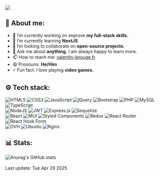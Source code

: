 ![](https://github.com/DopeCloudd/DopeCloudd/assets/89657124/01355311-261a-40b6-b070-7bfd54c8e733)

## 👋 About me:

- 🔭 I’m currently working on improve <strong>my full-stack skills.</strong>
- 🌱 I’m currently learning <strong>NextJS</strong>
- 👯 I’m looking to collaborate on <strong>open-source projects.</strong>
- 💬 Ask me about <strong>anything.</strong> I am always happy to learn more.
- 📫 How to reach me: <a href="https://valentin-lerouge.fr/">valentin-lerouge.fr</a>
- 😄 Pronouns: <strong>He/Him</strong>
- ⚡ Fun fact: I love playing <strong>video games.</strong>

## ⚙️ Tech stack:

![HTML5](https://img.shields.io/badge/html5-%23E34F26.svg?style=for-the-badge&logo=html5&logoColor=white)
![CSS3](https://img.shields.io/badge/css3-%231572B6.svg?style=for-the-badge&logo=css3&logoColor=white)
![JavaScript](https://img.shields.io/badge/javascript-%23323330.svg?style=for-the-badge&logo=javascript&logoColor=%23F7DF1E)
![jQuery](https://img.shields.io/badge/jquery-%230769AD.svg?style=for-the-badge&logo=jquery&logoColor=white)
![Bootstrap](https://img.shields.io/badge/bootstrap-%238511FA.svg?style=for-the-badge&logo=bootstrap&logoColor=white)
![PHP](https://img.shields.io/badge/php-%23777BB4.svg?style=for-the-badge&logo=php&logoColor=white)
![MySQL](https://img.shields.io/badge/mysql-4479A1.svg?style=for-the-badge&logo=mysql&logoColor=white)
![TypeScript](https://img.shields.io/badge/typescript-%23007ACC.svg?style=for-the-badge&logo=typescript&logoColor=white)
<br>
![NodeJS](https://img.shields.io/badge/node.js-6DA55F?style=for-the-badge&logo=node.js&logoColor=white)
![JWT](https://img.shields.io/badge/JWT-black?style=for-the-badge&logo=JSON%20web%20tokens)
![Express.js](https://img.shields.io/badge/express.js-%23404d59.svg?style=for-the-badge&logo=express&logoColor=%2361DAFB)
![Sequelize](https://img.shields.io/badge/Sequelize-52B0E7?style=for-the-badge&logo=Sequelize&logoColor=white)
<br>
![React](https://img.shields.io/badge/react-%2320232a.svg?style=for-the-badge&logo=react&logoColor=%2361DAFB)
![MUI](https://img.shields.io/badge/MUI-%230081CB.svg?style=for-the-badge&logo=mui&logoColor=white)
![Styled Components](https://img.shields.io/badge/styled--components-DB7093?style=for-the-badge&logo=styled-components&logoColor=white)
![Redux](https://img.shields.io/badge/redux-%23593d88.svg?style=for-the-badge&logo=redux&logoColor=white)
![React Router](https://img.shields.io/badge/React_Router-CA4245?style=for-the-badge&logo=react-router&logoColor=white)
![React Hook Form](https://img.shields.io/badge/React%20Hook%20Form-%23EC5990.svg?style=for-the-badge&logo=reacthookform&logoColor=white)
<br>
![OVH](https://img.shields.io/badge/ovh-%23123F6D.svg?style=for-the-badge&logo=ovh&logoColor=#123F6D)
![Ubuntu](https://img.shields.io/badge/Ubuntu-E95420?style=for-the-badge&logo=ubuntu&logoColor=white)
![Nginx](https://img.shields.io/badge/nginx-%23009639.svg?style=for-the-badge&logo=nginx&logoColor=white)

## 📊 Stats:

![Anurag's GitHub stats](https://github-readme-stats.vercel.app/api?username=dopecloudd&show_icons=true&theme=react)
<br>
<br>
Last update: Tue Apr 29 2025